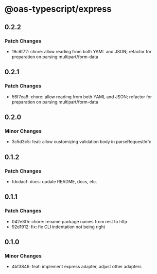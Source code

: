 # @oas-typescript/express

## 0.2.2

### Patch Changes

- 19c6f72: chore: allow reading from both YAML and JSON; refactor for preparation on parsing multipart/form-data

## 0.2.1

### Patch Changes

- 56f7ea6: chore: allow reading from both YAML and JSON; refactor for preparation on parsing multipart/form-data

## 0.2.0

### Minor Changes

- 3c5d3c5: feat: allow customizing validation body in parseRequestInfo

## 0.1.2

### Patch Changes

- fdcdacf: docs: update README, docs, etc.

## 0.1.1

### Patch Changes

- 042e3f5: chore: rename package names from rest to http
- 92d1912: fix: fix CLI indentation not being right

## 0.1.0

### Minor Changes

- 4bf3849: feat: implement express adapter, adjust other adapters
